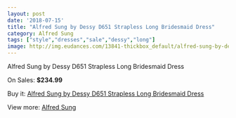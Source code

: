 ```yaml
---
layout: post
date: '2018-07-15'
title: "Alfred Sung by Dessy D651 Strapless Long Bridesmaid Dress"
category: Alfred Sung
tags: ["style","dresses","sale","dessy","long"]
image: http://img.eudances.com/13841-thickbox_default/alfred-sung-by-dessy-d651-strapless-long-bridesmaid-dress.jpg
---
```

Alfred Sung by Dessy D651 Strapless Long Bridesmaid Dress

On Sales: **$234.99**
<a href="https://www.eudances.com/en/alfred-sung/4159-alfred-sung-by-dessy-d651-strapless-long-bridesmaid-dress.html"><amp-img layout="responsive" width="600" height="600" src="//img.eudances.com/13841-thickbox_default/alfred-sung-by-dessy-d651-strapless-long-bridesmaid-dress.jpg" alt="Alfred Sung by Dessy D651 Strapless Long Bridesmaid Dress 0" /></a>
<a href="https://www.eudances.com/en/alfred-sung/4159-alfred-sung-by-dessy-d651-strapless-long-bridesmaid-dress.html"><amp-img layout="responsive" width="600" height="600" src="//img.eudances.com/13844-thickbox_default/alfred-sung-by-dessy-d651-strapless-long-bridesmaid-dress.jpg" alt="Alfred Sung by Dessy D651 Strapless Long Bridesmaid Dress 1" /></a>
<a href="https://www.eudances.com/en/alfred-sung/4159-alfred-sung-by-dessy-d651-strapless-long-bridesmaid-dress.html"><amp-img layout="responsive" width="600" height="600" src="//img.eudances.com/13843-thickbox_default/alfred-sung-by-dessy-d651-strapless-long-bridesmaid-dress.jpg" alt="Alfred Sung by Dessy D651 Strapless Long Bridesmaid Dress 2" /></a>
<a href="https://www.eudances.com/en/alfred-sung/4159-alfred-sung-by-dessy-d651-strapless-long-bridesmaid-dress.html"><amp-img layout="responsive" width="600" height="600" src="//img.eudances.com/13842-thickbox_default/alfred-sung-by-dessy-d651-strapless-long-bridesmaid-dress.jpg" alt="Alfred Sung by Dessy D651 Strapless Long Bridesmaid Dress 3" /></a>

Buy it: [Alfred Sung by Dessy D651 Strapless Long Bridesmaid Dress](https://www.eudances.com/en/alfred-sung/4159-alfred-sung-by-dessy-d651-strapless-long-bridesmaid-dress.html "Alfred Sung by Dessy D651 Strapless Long Bridesmaid Dress")

View more: [Alfred Sung](https://www.eudances.com/en/52-alfred-sung "Alfred Sung")